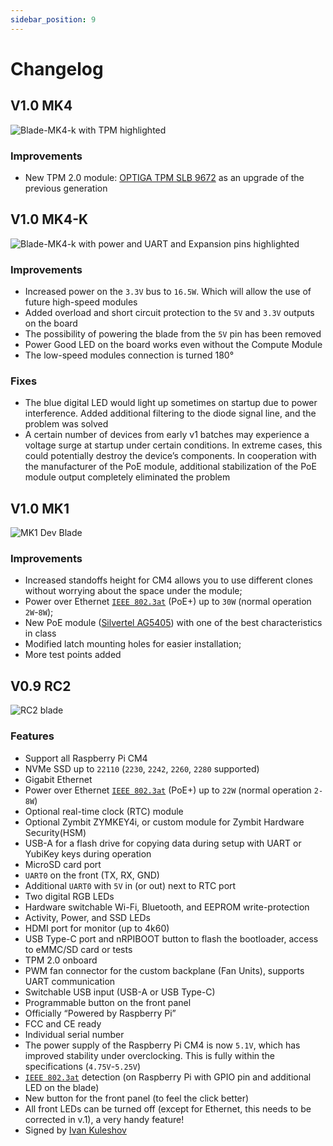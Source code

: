 ```yaml
---
sidebar_position: 9
---
```

# Changelog

## V1.0 MK4

![Blade-MK4-k with TPM highlighted](/img/blade/mk4-k-tpm.webp)

### Improvements

- New TPM 2.0 module: [OPTIGA TPM SLB 9672](https://www.infineon.com/dgdl/Infineon-OPTIGA+TPM+SLB+9672+FW16-DataSheet-v01_00-EN.pdf?fileId=8ac78c8c7f2a768a017f899f82094435) as an upgrade of the previous generation

## V1.0 MK4-K

![Blade-MK4-k with power and UART and Expansion pins highlighted](/img/blade/mk4-k-power.webp)

### Improvements

- Increased power on the `3.3V` bus to `16.5W`. Which will allow the use of future high-speed modules
- Added overload and short circuit protection to the `5V` and `3.3V` outputs on the board
- The possibility of powering the blade from the `5V` pin has been removed
- Power Good LED on the board works even without the Compute Module
- The low-speed modules connection is turned 180°

### Fixes

- The blue digital LED  would light up sometimes on startup due to power interference. Added additional filtering to the diode signal line, and the problem was solved
- A certain number of devices from early v1 batches may experience a voltage surge at startup under certain conditions. In extreme cases, this could potentially destroy the device’s components. In cooperation with the manufacturer of the PoE module, additional stabilization of the PoE module output completely eliminated the problem

## V1.0 MK1

![MK1 Dev Blade](/img/blade/mk1-dev.webp)

### Improvements

- Increased standoffs height for CM4 allows you to use different clones without worrying about the space under the module;
- Power over Ethernet [`IEEE 802.3at`](https://standards.ieee.org/ieee/802.3at/4553/) (PoE+) up to `30W` (normal operation `2W`-`8W`);
- New PoE module ([Silvertel AG5405](https://silvertel.com/images/datasheets/Ag5400-datasheet-high%20Efficiency-30W-Power-Over-Ethernet-Plus-Module-PoE+PD.pdf)) with one of the best characteristics in class
- Modified latch mounting holes for easier installation;
- More test points added

## V0.9 RC2
![RC2 blade](/img/blade/rc2.webp)

### Features
- Support all Raspberry Pi CM4
- NVMe SSD up to `22110` (`2230`, `2242`, `2260`, `2280` supported)
- Gigabit Ethernet
- Power over Ethernet [`IEEE 802.3at`](https://standards.ieee.org/ieee/802.3at/4553/) (PoE+) up to `22W` (normal operation `2-8W`)
- Optional real-time clock (RTC) module
- Optional Zymbit ZYMKEY4i, or custom module for Zymbit Hardware Security(HSM)
- USB-A for a flash drive for copying data during setup with UART or YubiKey keys during operation
- MicroSD card port
- `UART0` on the front (TX, RX, GND)
- Additional `UART0` with `5V` in (or out) next to RTC port
- Two digital RGB LEDs
- Hardware switchable Wi-Fi, Bluetooth, and EEPROM write-protection
- Activity, Power, and SSD LEDs
- HDMI port for monitor (up to 4k60)
- USB Type-C port and nRPIBOOT button to flash the bootloader, access to eMMC/SD card or tests
- TPM 2.0 onboard
- PWM fan connector for the custom backplane (Fan Units), supports UART communication
- Switchable USB input (USB-A or USB Type-C)
- Programmable button on the front panel
- Officially “Powered by Raspberry Pi”
- FCC and CE ready
- Individual serial number
- The power supply of the Raspberry Pi CM4 is now `5.1V`, which has improved stability under overclocking. This is fully within the specifications (`4.75V`-`5.25V`)
- [`IEEE 802.3at`](https://standards.ieee.org/ieee/802.3at/4553/) detection (on Raspberry Pi with GPIO pin and additional LED on the blade)
- New button for the front panel (to feel the click better)
- All front LEDs can be turned off (except for Ethernet, this needs to be corrected in v.1), a very handy feature!
- Signed by [Ivan Kuleshov](https://www.linkedin.com/in/merocle/)